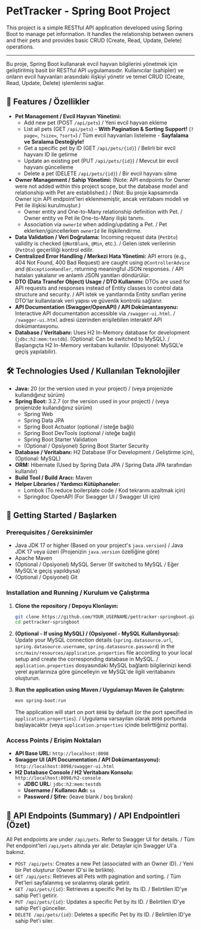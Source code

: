 # PetTracker - Spring Boot Project

This project is a simple RESTful API application developed using Spring Boot to manage pet information. It handles the relationship between owners and their pets and provides basic CRUD (Create, Read, Update, Delete) operations.

---

Bu proje, Spring Boot kullanarak evcil hayvan bilgilerini yönetmek için geliştirilmiş basit bir RESTful API uygulamasıdır. Kullanıcılar (sahipler) ve onların evcil hayvanları arasındaki ilişkiyi yönetir ve temel CRUD (Create, Read, Update, Delete) işlemlerini sağlar.

## 🚀 Features / Özellikler

*   **Pet Management / Evcil Hayvan Yönetimi:**
    *   Add new pet (POST `/api/pets`) / Yeni evcil hayvan ekleme
    *   List all pets (GET `/api/pets`) - **With Pagination & Sorting Support!** (`?page=`, `?size=`, `?sort=`) / Tüm evcil hayvanları listeleme - **Sayfalama ve Sıralama Desteğiyle!**
    *   Get a specific pet by ID (GET `/api/pets/{id}`) / Belirli bir evcil hayvanı ID ile getirme
    *   Update an existing pet (PUT `/api/pets/{id}`) / Mevcut bir evcil hayvanı güncelleme
    *   Delete a pet (DELETE `/api/pets/{id}`) / Bir evcil hayvanı silme
*   **Owner Management / Sahip Yönetimi:** (Note: API endpoints for Owner were not added within this project scope, but the database model and relationship with Pet are established.) / (Not: Bu proje kapsamında Owner için API endpoint'leri eklenmemiştir, ancak veritabanı modeli ve Pet ile ilişkisi kurulmuştur.)
    *   Owner entity and One-to-Many relationship definition with Pet. / Owner entity ve Pet ile One-to-Many ilişki tanımı.
    *   Association via `ownerId` when adding/updating a Pet. / Pet eklerken/güncellerken `ownerId` ile ilişkilendirme.
*   **Data Validation / Veri Doğrulama:** Incoming request data (`PetDto`) validity is checked (`@NotBlank`, `@Min`, etc.). / Gelen istek verilerinin (`PetDto`) geçerliliği kontrol edilir.
*   **Centralized Error Handling / Merkezi Hata Yönetimi:** API errors (e.g., 404 Not Found, 400 Bad Request) are caught using `@ControllerAdvice` and `@ExceptionHandler`, returning meaningful JSON responses. / API hataları yakalanır ve anlamlı JSON yanıtları döndürülür.
*   **DTO (Data Transfer Object) Usage / DTO Kullanımı:** DTOs are used for API requests and responses instead of Entity classes to control data structure and security. / API istek ve yanıtlarında Entity sınıfları yerine DTO'lar kullanılarak veri yapısı ve güvenlik kontrolü sağlanır.
*   **API Documentation (Swagger/OpenAPI) / API Dokümantasyonu:** Interactive API documentation accessible via `/swagger-ui.html`. / `/swagger-ui.html` adresi üzerinden erişilebilen interaktif API dokümantasyonu.
*   **Database / Veritabanı:** Uses H2 In-Memory database for development (`jdbc:h2:mem:testdb`). (Optional: Can be switched to MySQL). / Başlangıçta H2 In-Memory veritabanı kullanılır. (Opsiyonel: MySQL'e geçiş yapılabilir).

## 🛠️ Technologies Used / Kullanılan Teknolojiler

*   **Java:** 20 (or the version used in your project) / (veya projenizde kullandığınız sürüm)
*   **Spring Boot:** 3.2.7 (or the version used in your project) / (veya projenizde kullandığınız sürüm)
    *   Spring Web
    *   Spring Data JPA
    *   Spring Boot Actuator (optional / isteğe bağlı)
    *   Spring Boot DevTools (optional / isteğe bağlı)
    *   Spring Boot Starter Validation
    *   (Optional / Opsiyonel) Spring Boot Starter Security
*   **Database / Veritabanı:** H2 Database (For Development / Geliştirme için), (Optional: MySQL)
*   **ORM:** Hibernate (Used by Spring Data JPA / Spring Data JPA tarafından kullanılır)
*   **Build Tool / Build Aracı:** Maven
*   **Helper Libraries / Yardımcı Kütüphaneler:**
    *   Lombok (To reduce boilerplate code / Kod tekrarını azaltmak için)
    *   Springdoc OpenAPI (For Swagger UI / Swagger UI için)

## 🏁 Getting Started / Başlarken

### Prerequisites / Gereksinimler

*   Java JDK 17 or higher (Based on your project's `java.version`) / Java JDK 17 veya üzeri (Projenizin `java.version` özelliğine göre)
*   Apache Maven
*   (Optional / Opsiyonel) MySQL Server (If switched to MySQL / Eğer MySQL'e geçiş yapıldıysa)
*   (Optional / Opsiyonel) Git

### Installation and Running / Kurulum ve Çalıştırma

1.  **Clone the repository / Depoyu Klonlayın:**
    ```bash
    git clone https://github.com/YOUR_USERNAME/pettracker-springboot.git # Replace with your repository URL / URL'yi kendi deponuzla değiştirin
    cd pettracker-springboot
    ```

2.  **(Optional - If using MySQL) / (Opsiyonel - MySQL Kullanılıyorsa):** Update your MySQL connection details (`spring.datasource.url`, `spring.datasource.username`, `spring.datasource.password`) in the `src/main/resources/application.properties` file according to your local setup and create the corresponding database in MySQL. / `application.properties` dosyasındaki MySQL bağlantı bilgilerinizi kendi yerel ayarlarınıza göre güncelleyin ve MySQL'de ilgili veritabanını oluşturun.

3.  **Run the application using Maven / Uygulamayı Maven ile Çalıştırın:**
    ```bash
    mvn spring-boot:run
    ```
    The application will start on port `8098` by default (or the port specified in `application.properties`). / Uygulama varsayılan olarak `8098` portunda başlayacaktır (veya `application.properties` içinde belirttiğiniz portta).

### Access Points / Erişim Noktaları

*   **API Base URL:** `http://localhost:8098`
*   **Swagger UI (API Documentation / API Dokümantasyonu):** `http://localhost:8098/swagger-ui.html`
*   **H2 Database Console / H2 Veritabanı Konsolu:** `http://localhost:8098/h2-console`
    *   **JDBC URL:** `jdbc:h2:mem:testdb`
    *   **Username / Kullanıcı Adı:** `sa`
    *   **Password / Şifre:** (leave blank / boş bırakın)

## 📝 API Endpoints (Summary) / API Endpointleri (Özet)

All Pet endpoints are under `/api/pets`. Refer to Swagger UI for details. / Tüm Pet endpoint'leri `/api/pets` altında yer alır. Detaylar için Swagger UI'a bakınız.

*   `POST /api/pets`: Creates a new Pet (associated with an Owner ID). / Yeni bir Pet oluşturur (Owner ID'si ile birlikte).
*   `GET /api/pets`: Retrieves all Pets with pagination and sorting. / Tüm Pet'leri sayfalanmış ve sıralanmış olarak getirir.
*   `GET /api/pets/{id}`: Retrieves a specific Pet by its ID. / Belirtilen ID'ye sahip Pet'i getirir.
*   `PUT /api/pets/{id}`: Updates a specific Pet by its ID. / Belirtilen ID'ye sahip Pet'i günceller.
*   `DELETE /api/pets/{id}`: Deletes a specific Pet by its ID. / Belirtilen ID'ye sahip Pet'i siler.
